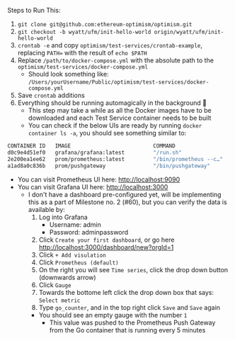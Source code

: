 Steps to Run This:

1. `git clone git@github.com:ethereum-optimism/optimism.git`
2. `git checkout -b wyatt/ufm/init-hello-world origin/wyatt/ufm/init-hello-world`
3. `crontab -e` and copy `optimism/test-services/crontab-example`, replacing `PATH=` with the result of `echo $PATH`
4. Replace `/path/to/docker-compose.yml` with the absolute path to the `optimism/test-services/docker-compose.yml`
    - Should look something like: `/Users/yourUsername/Public/optimism/test-services/docker-compose.yml`
5. Save `crontab` additions
6. Everything should be running automagically in the background 🎉
    - This step may take a while as all the Docker images have to be downloaded and each Test Service container needs to be built
    - You can check if the below UIs are ready by running `docker container ls -a`, you should see something similar to:
```bash
CONTAINER ID   IMAGE                          COMMAND                  CREATED          STATUS                     PORTS                    NAMES
d0c9e4d51ef0   grafana/grafana:latest         "/run.sh"                47 seconds ago   Up 46 seconds              0.0.0.0:3000->3000/tcp   grafana
2e200ea1ee62   prom/prometheus:latest         "/bin/prometheus --c…"   47 seconds ago   Up 46 seconds              0.0.0.0:9090->9090/tcp   prometheus
a1ad8a0c836b   prom/pushgateway               "/bin/pushgateway"       47 seconds ago   Up 46 seconds              0.0.0.0:9091->9091/tcp   test-services-pushgateway-1
```

- You can visit Prometheus UI here: [http://localhost:9090](http://localhost:9090)
- You can visit Grafana UI here: [http://localhost:3000](http://localhost:3000)
    - I don't have a dashboard pre-configured yet, will be implementing this as a part of Milestone no. 2 (#60), but you can verify the data is available by:
        1. Log into Grafana
            - Username: admin
            - Password: adminpassword
        2. Click `Create your first dashboard`, or go here [http://localhost:3000/dashboard/new?orgId=1](http://localhost:3000/dashboard/new?orgId=1)
        3. Click `+ Add visulation`
        4. Click `Prometheus (default)`
        5. On the right you will see `Time series`, click the drop down button (downwards arrow)
        6. Click `Gauge`
        7. Towards the bottome left click the drop down box that says: `Select metric`
        8. Type `go_counter`, and in the top right click `Save` and `Save` again
        - You should see an empty gauge with the number `1`
            - This value was pushed to the Prometheus Push Gateway from the Go container that is running every 5 minutes
